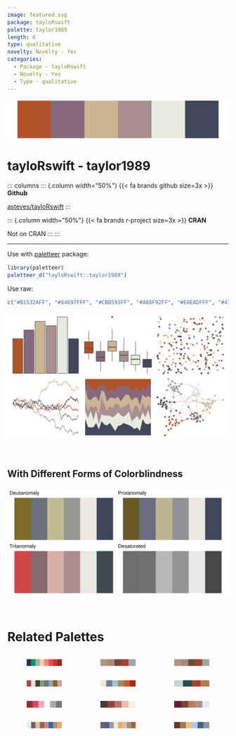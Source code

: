 ```yaml
---
image: featured.svg
package: tayloRswift
palette: taylor1989
length: 6
type: qualitative
novelty: Novelty - Yes
categories:
  - Package - tayloRswift
  - Novelty - Yes
  - Type - qualitative
---
```


![](featured.svg)

# tayloRswift - taylor1989 

::: columns
::: {.column width="50%"}
{{< fa brands github size=3x >}}
**Github**

[asteves/tayloRswift](https://github.com/asteves/tayloRswift)
:::

::: {.column width="50%"}
{{< fa brands r-project size=3x >}}
**CRAN**

Not on CRAN
:::
:::

<hr> 

Use with [paletteer](https://emilhvitfeldt.github.io/paletteer/) package:

```r
library(paletteer)
paletteer_d("tayloRswift::taylor1989")
```

Use raw:

```r
c("#B1532AFF", "#84697FFF", "#CBB593FF", "#A88F92FF", "#E8EADFFF", "#43475BFF")
``` 

![](examples.png) 

  <br>
  
  ## With Different Forms of Colorblindness
  
  ![](colorblind.svg) 

<br>

# Related Palettes

<div class="list" style="display: grid; grid-template-columns: auto auto auto;"> <figure class="figure">
<a href="../../awtools/a_palette/"> <img src="../../awtools/a_palette/featured.svg" style="width: 100%;" class="figure-img"></a>
</figure> <figure class="figure">
<a href="../../ButterflyColors/hamadryas_feronia/"> <img src="../../ButterflyColors/hamadryas_feronia/featured.svg" style="width: 100%;" class="figure-img"></a>
</figure> <figure class="figure">
<a href="../../ButterflyColors/hamadryas_feronia/"> <img src="../../ButterflyColors/hamadryas_feronia/featured.svg" style="width: 100%;" class="figure-img"></a>
</figure> <figure class="figure">
<a href="../../ochRe/parliament/"> <img src="../../ochRe/parliament/featured.svg" style="width: 100%;" class="figure-img"></a>
</figure> <figure class="figure">
<a href="../../nationalparkcolors/ArcticGates/"> <img src="../../nationalparkcolors/ArcticGates/featured.svg" style="width: 100%;" class="figure-img"></a>
</figure> <figure class="figure">
<a href="../../rockthemes/harvey/"> <img src="../../rockthemes/harvey/featured.svg" style="width: 100%;" class="figure-img"></a>
</figure> <figure class="figure">
<a href="../../ochRe/galah/"> <img src="../../ochRe/galah/featured.svg" style="width: 100%;" class="figure-img"></a>
</figure> <figure class="figure">
<a href="../../PNWColors/Moth/"> <img src="../../PNWColors/Moth/featured.svg" style="width: 100%;" class="figure-img"></a>
</figure> <figure class="figure">
<a href="../../tayloRswift/midnightsBloodMoon/"> <img src="../../tayloRswift/midnightsBloodMoon/featured.svg" style="width: 100%;" class="figure-img"></a>
</figure> <figure class="figure">
<a href="../../ochRe/namatjira_qual/"> <img src="../../ochRe/namatjira_qual/featured.svg" style="width: 100%;" class="figure-img"></a>
</figure> <figure class="figure">
<a href="../../ochRe/namatjira_div/"> <img src="../../ochRe/namatjira_div/featured.svg" style="width: 100%;" class="figure-img"></a>
</figure> <figure class="figure">
<a href="../../NatParksPalettes/KingsCanyon/"> <img src="../../NatParksPalettes/KingsCanyon/featured.svg" style="width: 100%;" class="figure-img"></a>
</figure> 
</div>

